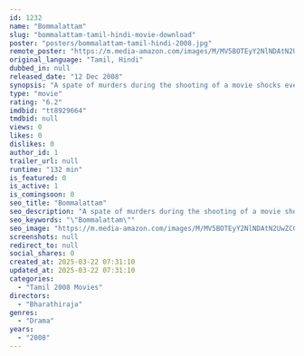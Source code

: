 ```yaml
---
id: 1232
name: "Bommalattam"
slug: "bommalattam-tamil-hindi-movie-download"
poster: "posters/bommalattam-tamil-hindi-2008.jpg"
remote_poster: "https://m.media-amazon.com/images/M/MV5BOTEyY2NlNDAtN2UwZC00MmQyLTkyY2ItYmVhMGMwMDg1OTBjXkEyXkFqcGdeQXVyOTk3NTc2MzE@._V1_SX300.jpg"
original_language: "Tamil, Hindi"
dubbed_in: null
released_date: "12 Dec 2008"
synopsis: "A spate of murders during the shooting of a movie shocks everybody. The CBI, who is tasked with investigating the case, suspect Rana, an eccentric film director."
type: "movie"
rating: "6.2"
imdbid: "tt8929664"
tmdbid: null
views: 0
likes: 0
dislikes: 0
author_id: 1
trailer_url: null
runtime: "132 min"
is_featured: 0
is_active: 1
is_comingsoon: 0
seo_title: "Bommalattam"
seo_description: "A spate of murders during the shooting of a movie shocks everybody. The CBI, who is tasked with investigating the case, suspect Rana, an eccentric film director."
seo_keywords: "\"Bommalattam\""
seo_image: "https://m.media-amazon.com/images/M/MV5BOTEyY2NlNDAtN2UwZC00MmQyLTkyY2ItYmVhMGMwMDg1OTBjXkEyXkFqcGdeQXVyOTk3NTc2MzE@._V1_SX300.jpg"
screenshots: null
redirect_to: null
social_shares: 0
created_at: 2025-03-22 07:31:10
updated_at: 2025-03-22 07:31:10
categories:
  - "Tamil 2008 Movies"
directors:
  - "Bharathiraja"
genres:
  - "Drama"
years:
  - "2008"
---
```

